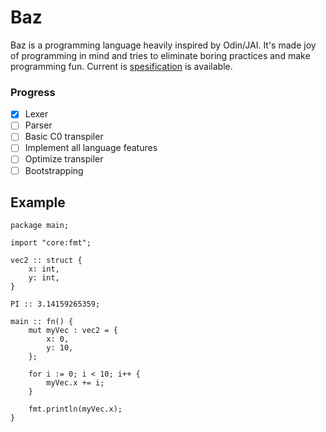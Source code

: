 # Baz

Baz is a programming language heavily inspired by Odin/JAI. It's made joy of programming in mind and tries to eliminate boring practices and make programming fun.
Current is [spesification](spesification.md) is available.

### Progress

- [x] Lexer
- [ ] Parser
- [ ] Basic C0 transpiler
- [ ] Implement all language features
- [ ] Optimize transpiler
- [ ] Bootstrapping

##  Example

```odin
package main;

import "core:fmt";

vec2 :: struct {
    x: int,
    y: int,
}

PI :: 3.14159265359;

main :: fn() {
    mut myVec : vec2 = {
        x: 0,
        y: 10,
    };
    
    for i := 0; i < 10; i++ {
        myVec.x += i;
    }
    
    fmt.println(myVec.x);
}
```
